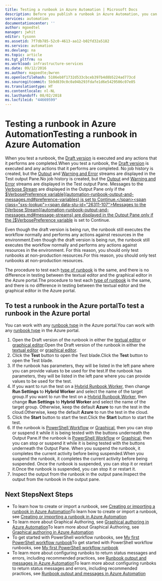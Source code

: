 ```yaml
---
title: Testing a runbook in Azure Automation | Microsoft Docs
description: Before you publish a runbook in Azure Automation, you can test it to ensure that works as expected.  This article describes how to test a runbook and view its output.
services: automation
documentationcenter: ''
author: mgoedtel
manager: jwhit
editor: tysonn
ms.assetid: 7f7db785-52c0-4613-aa12-b02fd32a5182
ms.service: automation
ms.devlang: na
ms.topic: article
ms.tgt_pltfrm: na
ms.workload: infrastructure-services
ms.date: 09/12/2016
ms.author: magoedte;bwren
ms.openlocfilehash: 5186eb8f1732d533cbceb397b4d8b5224ad773cd
ms.sourcegitcommit: 5b9d839c0c0a94b293fdafe1d6e5429506c07e05
ms.translationtype: HT
ms.contentlocale: nl-NL
ms.lasthandoff: 08/02/2018
ms.locfileid: "44669599"
---
```

# <a name="testing-a-runbook-in-azure-automation"></a><span data-ttu-id="26311-104">Testing a runbook in Azure Automation</span><span class="sxs-lookup"><span data-stu-id="26311-104">Testing a runbook in Azure Automation</span></span>
<span data-ttu-id="26311-105">When you test a runbook, the [Draft version](automation-creating-importing-runbook.md#publishing-a-runbook) is executed and any actions that it performs are completed.</span><span class="sxs-lookup"><span data-stu-id="26311-105">When you test a runbook, the [Draft version](automation-creating-importing-runbook.md#publishing-a-runbook) is executed and any actions that it performs are completed.</span></span> <span data-ttu-id="26311-106">No job history is created, but the [Output](automation-runbook-output-and-messages.md#output-stream) and [Warning and Error](automation-runbook-output-and-messages.md#message-streams) streams are displayed in the Test output Pane.</span><span class="sxs-lookup"><span data-stu-id="26311-106">No job history is created, but the [Output](automation-runbook-output-and-messages.md#output-stream) and [Warning and Error](automation-runbook-output-and-messages.md#message-streams) streams are displayed in the Test output Pane.</span></span> <span data-ttu-id="26311-107">Messages to the [Verbose Stream](automation-runbook-output-and-messages.md#message-streams) are displayed in the Output Pane only if the [$VerbosePreference variable](automation-runbook-output-and-messages.md#preference-variables) is set to Continue.</span><span class="sxs-lookup"><span data-stu-id="26311-107">Messages to the [Verbose Stream](automation-runbook-output-and-messages.md#message-streams) are displayed in the Output Pane only if the [$VerbosePreference variable](automation-runbook-output-and-messages.md#preference-variables) is set to Continue.</span></span>

<span data-ttu-id="26311-108">Even though the draft version is being run, the runbook still executes the workflow normally and performs any actions against resources in the environment.</span><span class="sxs-lookup"><span data-stu-id="26311-108">Even though the draft version is being run, the runbook still executes the workflow normally and performs any actions against resources in the environment.</span></span> <span data-ttu-id="26311-109">For this reason, you should only test runbooks at non-production resources.</span><span class="sxs-lookup"><span data-stu-id="26311-109">For this reason, you should only test runbooks at non-production resources.</span></span>

<span data-ttu-id="26311-110">The procedure to test each [type of runbook](automation-runbook-types.md) is the same, and there is no difference in testing between the textual editor and the graphical editor in the Azure portal.</span><span class="sxs-lookup"><span data-stu-id="26311-110">The procedure to test each [type of runbook](automation-runbook-types.md) is the same, and there is no difference in testing between the textual editor and the graphical editor in the Azure portal.</span></span>  

## <a name="to-test-a-runbook-in-the-azure-portal"></a><span data-ttu-id="26311-111">To test a runbook in the Azure portal</span><span class="sxs-lookup"><span data-stu-id="26311-111">To test a runbook in the Azure portal</span></span>
<span data-ttu-id="26311-112">You can work with any [runbook type](automation-runbook-types.md) in the Azure portal.</span><span class="sxs-lookup"><span data-stu-id="26311-112">You can work with any [runbook type](automation-runbook-types.md) in the Azure portal.</span></span>

1. <span data-ttu-id="26311-113">Open the Draft version of the runbook in either the [textual editor](automation-edit-textual-runbook.md) or [graphical editor](automation-graphical-authoring-intro.md).</span><span class="sxs-lookup"><span data-stu-id="26311-113">Open the Draft version of the runbook in either the [textual editor](automation-edit-textual-runbook.md) or [graphical editor](automation-graphical-authoring-intro.md).</span></span>
2. <span data-ttu-id="26311-114">Click the **Test** button to open the Test blade.</span><span class="sxs-lookup"><span data-stu-id="26311-114">Click the **Test** button to open the Test blade.</span></span>
3. <span data-ttu-id="26311-115">If the runbook has parameters, they will be listed in the left pane where you can provide values to be used for the test.</span><span class="sxs-lookup"><span data-stu-id="26311-115">If the runbook has parameters, they will be listed in the left pane where you can provide values to be used for the test.</span></span>
4. <span data-ttu-id="26311-116">If you want to run the test on a [Hybrid Runbook Worker](automation-hybrid-runbook-worker.md), then change **Run Settings** to **Hybrid Worker** and select the name of the target group.</span><span class="sxs-lookup"><span data-stu-id="26311-116">If you want to run the test on a [Hybrid Runbook Worker](automation-hybrid-runbook-worker.md), then change **Run Settings** to **Hybrid Worker** and select the name of the target group.</span></span>  <span data-ttu-id="26311-117">Otherwise, keep the default **Azure** to run the test in the cloud.</span><span class="sxs-lookup"><span data-stu-id="26311-117">Otherwise, keep the default **Azure** to run the test in the cloud.</span></span>
5. <span data-ttu-id="26311-118">Click the **Start** button to start the test.</span><span class="sxs-lookup"><span data-stu-id="26311-118">Click the **Start** button to start the test.</span></span>
6. <span data-ttu-id="26311-119">If the runbook is [PowerShell Workflow](automation-runbook-types.md#powershell-workflow-runbooks) or [Graphical](automation-runbook-types.md#graphical-runbooks), then you can stop or suspend it while it is being tested with the buttons underneath the Output Pane.</span><span class="sxs-lookup"><span data-stu-id="26311-119">If the runbook is [PowerShell Workflow](automation-runbook-types.md#powershell-workflow-runbooks) or [Graphical](automation-runbook-types.md#graphical-runbooks), then you can stop or suspend it while it is being tested with the buttons underneath the Output Pane.</span></span> <span data-ttu-id="26311-120">When you suspend the runbook, it completes the current activity before being suspended.</span><span class="sxs-lookup"><span data-stu-id="26311-120">When you suspend the runbook, it completes the current activity before being suspended.</span></span> <span data-ttu-id="26311-121">Once the runbook is suspended, you can stop it or restart it.</span><span class="sxs-lookup"><span data-stu-id="26311-121">Once the runbook is suspended, you can stop it or restart it.</span></span>
7. <span data-ttu-id="26311-122">Inspect the output from the runbook in the output pane.</span><span class="sxs-lookup"><span data-stu-id="26311-122">Inspect the output from the runbook in the output pane.</span></span>

## <a name="next-steps"></a><span data-ttu-id="26311-123">Next Steps</span><span class="sxs-lookup"><span data-stu-id="26311-123">Next Steps</span></span>
* <span data-ttu-id="26311-124">To learn how to create or import a runbook, see [Creating or importing a runbook in Azure Automation](automation-creating-importing-runbook.md)</span><span class="sxs-lookup"><span data-stu-id="26311-124">To learn how to create or import a runbook, see [Creating or importing a runbook in Azure Automation](automation-creating-importing-runbook.md)</span></span>
* <span data-ttu-id="26311-125">To learn more about Graphical Authoring, see [Graphical authoring in Azure Automation](automation-graphical-authoring-intro.md)</span><span class="sxs-lookup"><span data-stu-id="26311-125">To learn more about Graphical Authoring, see [Graphical authoring in Azure Automation](automation-graphical-authoring-intro.md)</span></span>
* <span data-ttu-id="26311-126">To get started with PowerShell workflow runbooks, see [My first PowerShell workflow runbook](automation-first-runbook-textual.md)</span><span class="sxs-lookup"><span data-stu-id="26311-126">To get started with PowerShell workflow runbooks, see [My first PowerShell workflow runbook](automation-first-runbook-textual.md)</span></span>
* <span data-ttu-id="26311-127">To learn more about configuring runboks to return status messages and errors, including recommended practices, see [Runbook output and messages in Azure Automation](automation-runbook-output-and-messages.md)</span><span class="sxs-lookup"><span data-stu-id="26311-127">To learn more about configuring runboks to return status messages and errors, including recommended practices, see [Runbook output and messages in Azure Automation](automation-runbook-output-and-messages.md)</span></span>

